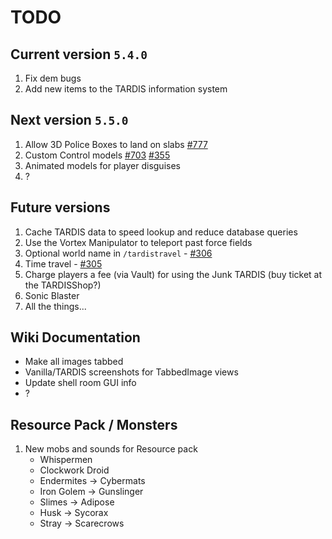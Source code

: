 # TODO

## Current version `5.4.0`

1. Fix dem bugs
2. Add new items to the TARDIS information system

## Next version `5.5.0`

1. Allow 3D Police Boxes to land on slabs [#777](https://github.com/eccentricdevotion/TARDIS/issues/777)
2. Custom Control models [#703](https://github.com/eccentricdevotion/TARDIS/issues/703)
   [#355](https://github.com/eccentricdevotion/TARDIS/issues/355)
3. Animated models for player disguises
4. ?

## Future versions

1. Cache TARDIS data to speed lookup and reduce database queries
2. Use the Vortex Manipulator to teleport past force fields
3. Optional world name in `/tardistravel` - [#306](https://github.com/eccentricdevotion/TARDIS/issues/306)
4. Time travel - [#305](https://github.com/eccentricdevotion/TARDIS/issues/305)
5. Charge players a fee (via Vault) for using the Junk TARDIS (buy ticket at the TARDISShop?)
6. Sonic Blaster
7. All the things...

## Wiki Documentation

* Make all images tabbed
* Vanilla/TARDIS screenshots for TabbedImage views
* Update shell room GUI info
* ?

## Resource Pack / Monsters

1. New mobs and sounds for Resource pack
    * Whispermen
    * Clockwork Droid
    * Endermites -> Cybermats
    * Iron Golem -> Gunslinger
    * Slimes -> Adipose
    * Husk -> Sycorax
    * Stray -> Scarecrows
